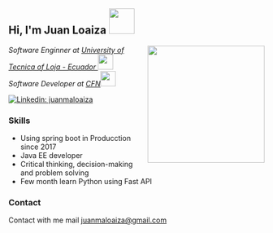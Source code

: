 <h2> Hi, I'm Juan Loaiza <img src="https://media.giphy.com/media/mGcNjsfWAjY5AEZNw6/giphy.gif" width="50"></h2>
<img align='right' src="https://media.giphy.com/media/ieyl9zmCjO4b4t6qoY/giphy.gif" width="230">
<p><em>Software Enginner at <a href="http://www.utpl.edu.ec">University of Tecnica of Loja - Ecuador </a> <img src="https://media.giphy.com/media/fYSnHlufseco8Fh93Z/giphy.gif" width="30"></br>Software Developer at <a href="https://www.cfn.fin.ec">CFN</a><img src="https://media.giphy.com/media/WUlplcMpOCEmTGBtBW/giphy.gif" width="30"> 
</em></p>


[![Linkedin: juanmaloaiza](https://img.shields.io/badge/-thaianebraga-blue?style=flat-square&logo=Linkedin&logoColor=white&link=https://www.linkedin.com/in/juan-manuel-loaiza-sarango-79543162)](https://www.linkedin.com/in/juan-manuel-loaiza-sarango-79543162/)

### Skills

* Using spring boot in Producction since 2017
* Java EE developer
* Critical thinking, decision-making and problem solving
* Few month learn Python using Fast API
<!--
**juanmaloaiza/juanmaloaiza** is a ✨ _special_ ✨ repository because its `README.md` (this file) appears on your GitHub profile.
Here are some ideas to get you started:

- 🔭 I’m currently working on CFN
- 🌱 I’m currently learning ...
- 👯 I’m looking to collaborate on ...
- 🤔 I’m looking for help with ...
- 💬 Ask me about developer
- 📫 How to reach me: ...
- 😄 Pronouns: ...
- ⚡ Fun fact: ...
-->
### Contact
Contact with me mail juanmaloaiza@gmail.com
